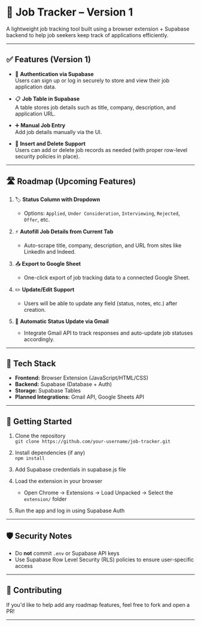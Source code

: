 # 🧾 Job Tracker – Version 1

A lightweight job tracking tool built using a browser extension + Supabase backend to help job seekers keep track of applications efficiently.

---

## ✅ Features (Version 1)

- 🔐 **Authentication via Supabase**  
  Users can sign up or log in securely to store and view their job application data.

- 📋 **Job Table in Supabase**  
  A table stores job details such as title, company, description, and application URL.

- ➕ **Manual Job Entry**  
  Add job details manually via the UI.

- 🧽 **Insert and Delete Support**  
  Users can add or delete job records as needed (with proper row-level security policies in place).

---

## 🛣️ Roadmap (Upcoming Features)

1. 🏷 **Status Column with Dropdown**  
   - Options: `Applied`, `Under Consideration`, `Interviewing`, `Rejected`, `Offer`, etc.

2. ⚡ **Autofill Job Details from Current Tab**  
   - Auto-scrape title, company, description, and URL from sites like LinkedIn and Indeed.

3. 📤 **Export to Google Sheet**  
   - One-click export of job tracking data to a connected Google Sheet.

4. ✏️ **Update/Edit Support**  
   - Users will be able to update any field (status, notes, etc.) after creation.

5. 📩 **Automatic Status Update via Gmail**  
   - Integrate Gmail API to track responses and auto-update job statuses accordingly.

---

## 🔧 Tech Stack

- **Frontend:** Browser Extension (JavaScript/HTML/CSS)
- **Backend:** Supabase (Database + Auth)
- **Storage:** Supabase Tables
- **Planned Integrations:** Gmail API, Google Sheets API


---

## 🚀 Getting Started

1. Clone the repository  
   `git clone https://github.com/your-username/job-tracker.git`

2. Install dependencies (if any)  
   `npm install`

3. Add Supabase credentials in supabase.js file
   

4. Load the extension in your browser  
   - Open Chrome → Extensions → Load Unpacked → Select the `extension/` folder

5. Run the app and log in using Supabase Auth

---

## 🛡️ Security Notes

- Do **not** commit `.env` or Supabase API keys
- Use Supabase Row Level Security (RLS) policies to ensure user-specific access

---

## 🧠 Contributing

If you'd like to help add any roadmap features, feel free to fork and open a PR!

---



